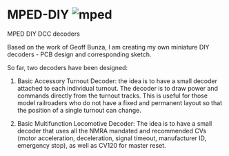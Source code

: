 # MPED-DIY ![mped](https://user-images.githubusercontent.com/18025812/131257965-88c51056-2e75-40da-a982-547e7bd98faf.png)

MPED DIY DCC decoders

Based on the work of Geoff Bunza, I am creating my own miniature DIY decoders - PCB design and corresponding sketch.

So far, two decoders have been designed:

1. Basic Accessory Turnout Decoder: the idea is to have a small decoder attached to each individual turnout. The decoder is to draw power and commands directly from the turnout tracks. This is useful for those model railroaders who do not have a fixed and permanent layout so that the position of a single turnout can change.

2. Basic Multifunction Locomotive Decoder: The idea is to have a small decoder that uses all the NMRA mandated and recommended CVs (motor acceleration, deceleration, signal timeout, manufacturer ID, emergency stop), as well as CV120 for master reset.
